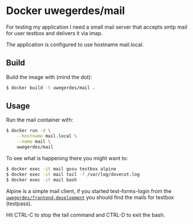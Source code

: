 # Docker uwegerdes/mail

For testing my application I need a small mail server that accepts smtp mail for user testbox and delivers it via imap.

The application is configured to use hostname mail.local.

## Build

Build the image with (mind the dot):

```bash
$ docker build -t uwegerdes/mail .
```

## Usage

Run the mail container with:

```bash
$ docker run -d \
	--hostname mail.local \
	--name mail \
	uwegerdes/mail
```

To see what is happening there you might want to:

```bash
$ docker exec -it mail gosu testbox alpine
$ docker exec -it mail tail -f /var/log/dovecot.log
$ docker exec -it mail bash
```

Alpine is a simple mail client, if you started test-forms-login from the [`uwegerdes/frontend-development`](https://github.com/UweGerdes/frontend-development) you should find the mails for testbox (testpass).

Hit CTRL-C to stop the tail command and CTRL-D to exit the bash.

